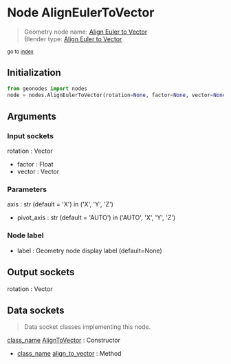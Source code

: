 
# Node AlignEulerToVector

> Geometry node name: [Align Euler to Vector](https://docs.blender.org/manual/en/latest/modeling/geometry_nodes/material/align_euler_to_vector.html)<br>
  Blender type: [Align Euler to Vector](https://docs.blender.org/api/current/bpy.types.FunctionNodeAlignEulerToVector.html)
  
<sub>go to [index](/docs/index.md)</sub>

## Initialization

```python
from geonodes import nodes
node = nodes.AlignEulerToVector(rotation=None, factor=None, vector=None, axis='X', pivot_axis='AUTO', label=None)
```



## Arguments


### Input sockets

rotation : Vector
- factor : Float
- vector : Vector

### Parameters

axis : str (default = 'X') in ('X', 'Y', 'Z')
- pivot_axis : str (default = 'AUTO') in ('AUTO', 'X', 'Y', 'Z')

### Node label

- label : Geometry node display label (default=None)

## Output sockets

rotation : Vector

## Data sockets

> Data socket classes implementing this node.
  
[class_name](/docs/sockets/Vector.md) [AlignToVector](/docs/sockets/Vector.md#aligntovector) : Constructor
- [class_name](/docs/sockets/Vector.md) [align_to_vector](/docs/sockets/Vector.md#align_to_vector) : Method
  
